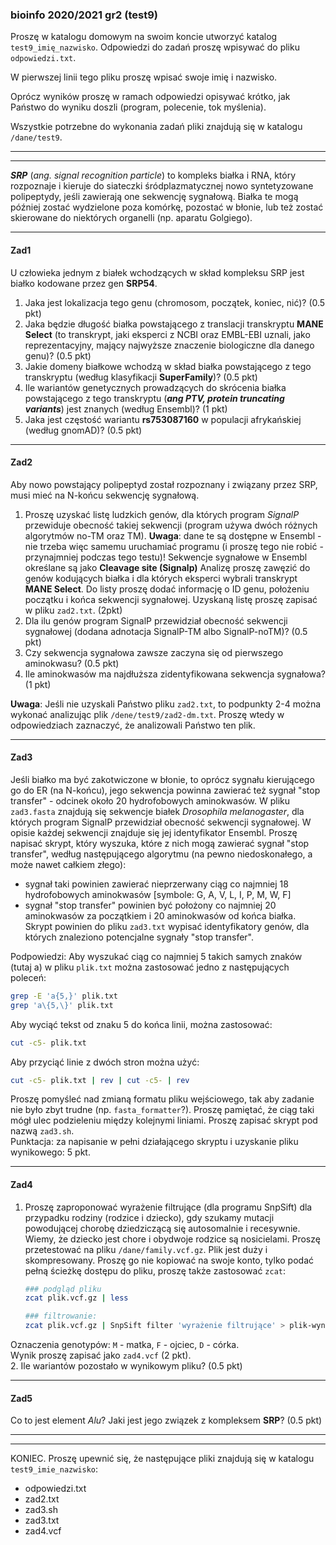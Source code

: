### bioinfo 2020/2021 gr2 (test9)  

Proszę w katalogu domowym na swoim koncie utworzyć katalog `test9_imię_nazwisko`. 
Odpowiedzi do zadań proszę wpisywać do pliku `odpowiedzi.txt`.  
  
W pierwszej linii tego pliku proszę wpisać swoje imię i nazwisko.   

Oprócz wyników proszę w ramach odpowiedzi opisywać krótko, jak Państwo do wyniku doszli (program, polecenie, tok myślenia).  
 
Wszystkie potrzebne do wykonania zadań pliki znajdują się w katalogu `/dane/test9`.
***
***

***SRP*** (*ang. signal recognition particle*) to kompleks białka i RNA, który rozpoznaje i 
kieruje do siateczki śródplazmatycznej nowo syntetyzowane polipeptydy, jeśli zawierają one sekwencję sygnałową. 
Białka te mogą później zostać wydzielone poza komórkę, pozostać w błonie, lub też zostać 
skierowane do niektórych organelli (np. aparatu Golgiego).
***
#### Zad1    
U człowieka jednym z białek wchodzących w skład kompleksu SRP jest białko kodowane przez gen **SRP54**.

1. Jaka jest lokalizacja tego genu (chromosom, początek, koniec, nić)? (0.5 pkt)
2. Jaka będzie długość białka powstającego z translacji transkryptu **MANE Select** 
   (to transkrypt, jaki eksperci z NCBI oraz EMBL-EBI uznali, jako
   reprezentacyjny, mający najwyższe znaczenie biologiczne dla danego genu)? (0.5 pkt)
3. Jakie domeny białkowe wchodzą w skład białka powstającego z tego transkryptu (według klasyfikacji **SuperFamily**)? (0.5 pkt)
4. Ile wariantów genetycznych prowadzących do skrócenia białka powstającego z tego transkryptu (***ang PTV, protein truncating variants***) jest znanych (według Ensembl)? (1 pkt)
5. Jaka jest częstość wariantu **rs753087160** w populacji afrykańskiej (według gnomAD)? (0.5 pkt)  
***
#### Zad2  
Aby nowo powstający polipeptyd został rozpoznany i związany przez SRP, musi mieć na N-końcu sekwencję sygnałową. 
1. Proszę uzyskać listę ludzkich genów, dla których program *SignalP* przewiduje obecność takiej sekwencji 
   (program używa dwóch różnych algorytmów no-TM oraz TM).
**Uwaga**: dane te są dostępne w Ensembl - nie trzeba więc samemu uruchamiać programu (i proszę tego nie robić - przynajmniej podczas tego testu)!
Sekwencje sygnałowe w Ensembl określane są jako **Cleavage site (Signalp)** 
Analizę proszę zawęzić do genów kodujących białka i dla których eksperci wybrali transkrypt **MANE Select**. 
Do listy proszę dodać informację o ID genu, położeniu początku i końca sekwencji sygnałowej. Uzyskaną listę proszę zapisać w pliku `zad2.txt`.
(2pkt)
2. Dla ilu genów program SignalP przewidział obecność sekwencji sygnałowej (dodana adnotacja SignalP-TM albo SignalP-noTM)? (0.5 pkt) 
3. Czy sekwencja sygnałowa zawsze zaczyna się od pierwszego aminokwasu? (0.5 pkt)
4. Ile aminokwasów ma najdłuższa zidentyfikowana sekwencja sygnałowa? (1 pkt)

**Uwaga**: Jeśli nie uzyskali Państwo pliku `zad2.txt`, to podpunkty 2-4 można wykonać analizując plik `/dene/test9/zad2-dm.txt`.
Proszę wtedy w odpowiedziach zaznaczyć, że analizowali Państwo ten plik.
***

#### Zad3   
Jeśli białko ma być zakotwiczone w błonie, to oprócz sygnału kierującego go do ER (na N-końcu),
jego sekwencja powinna zawierać też sygnał "stop transfer" - odcinek około 20 hydrofobowych aminokwasów. 
W pliku `zad3.fasta` znajdują się sekwencje białek *Drosophila melanogaster*, dla których program SignalP 
przewidział obecność sekwencji sygnałowej.
W opisie każdej sekwencji znajduje się jej identyfikator Ensembl.
 Proszę napisać skrypt, 
który wyszuka, które z nich mogą zawierać sygnał "stop transfer", według następującego algorytmu
(na pewno niedoskonałego, a może nawet całkiem złego):
* sygnał taki powinien zawierać nieprzerwany ciąg co najmniej 18 hydrofobowych aminokwasów [symbole: G, A, V, L, I, P, M, W, F]  
* sygnał "stop transfer" powinien być położony co najmniej 20 aminokwasów za początkiem i 20 aminokwasów od końca białka.  
Skrypt powinien do pliku `zad3.txt` wypisać identyfikatory genów, dla których znaleziono potencjalne sygnały "stop transfer".

Podpowiedzi:
Aby wyszukać ciąg co najmniej 5 takich samych znaków (tutaj a) w pliku `plik.txt` można zastosować jedno z następujących poleceń:
```bash
grep -E 'a{5,}' plik.txt  
grep 'a\{5,\}' plik.txt
```
Aby wyciąć tekst od znaku 5 do końca linii, można zastosować:
```bash
cut -c5- plik.txt
```
Aby przyciąć linie z dwóch stron można użyć:
```bash
cut -c5- plik.txt | rev | cut -c5- | rev
```
Proszę pomyśleć nad zmianą formatu pliku wejściowego, tak aby zadanie nie było zbyt trudne (np. `fasta_formatter`?). 
Proszę pamiętać, że ciąg taki mógł ulec podzieleniu między kolejnymi liniami.
Proszę zapisać skrypt pod nazwą `zad3.sh`.   
Punktacja: za napisanie w pełni działającego skryptu i uzyskanie pliku wynikowego: 5 pkt.
***

#### Zad4  
1. Proszę zaproponować wyrażenie filtrujące (dla programu SnpSift) dla przypadku rodziny (rodzice i dziecko), 
gdy szukamy mutacji powodującej chorobę dziedziczącą się autosomalnie i recesywnie.
Wiemy, że dziecko jest chore i obydwoje rodzice są nosicielami. Proszę przetestować na pliku `/dane/family.vcf.gz`. Plik jest duży i skompresowany.
Proszę go nie kopiować na swoje konto, tylko podać pełną ścieżkę dostępu do pliku, proszę także zastosować `zcat`:  
   ```bash
   ### podgląd pliku
   zcat plik.vcf.gz | less
   
   ### filtrowanie:  
   zcat plik.vcf.gz | SnpSift filter 'wyrażenie filtrujące' > plik-wynikowy
   ```
   
Oznaczenia genotypów: `M` - matka, `F` - ojciec, `D` - córka.  
Wynik proszę zapisać jako `zad4.vcf` (2 pkt).  
2. Ile wariantów pozostało w wynikowym pliku? (0.5 pkt)
***

#### Zad5
Co to jest element *Alu*? Jaki jest jego związek z kompleksem **SRP**? (0.5 pkt)

***
***
KONIEC. Proszę upewnić się, że następujące pliki znajdują się w katalogu `test9_imie_nazwisko`:
* odpowiedzi.txt 
* zad2.txt
* zad3.sh
* zad3.txt
* zad4.vcf 

